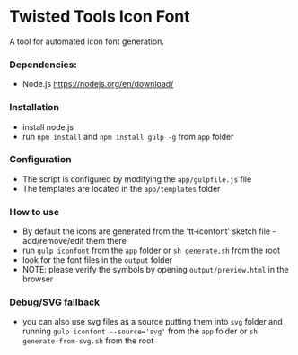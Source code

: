 # Twisted Tools Icon Font #

A tool for automated icon font generation.

### Dependencies: ###

* Node.js https://nodejs.org/en/download/

### Installation

* install node.js 
* run `npm install` and `npm install gulp -g` from `app` folder

### Configuration

* The script is configured by modifying the `app/gulpfile.js` file
* The templates are located in the `app/templates` folder

### How to use ###

* By default the icons are generated from the 'tt-iconfont' sketch file - add/remove/edit them there
* run `gulp iconfont` from the `app` folder or `sh generate.sh` from the root
* look for the font files in the `output` folder 
* NOTE: please verify the symbols by opening `output/preview.html` in the browser

### Debug/SVG fallback ###

* you can also use svg files as a source putting them into `svg` folder and running `gulp iconfont --source='svg'` from the `app` folder or `sh generate-from-svg.sh` from the root
